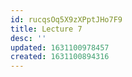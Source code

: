 ```yaml
---
id: rucqsOq5X9zXPptJHo7F9
title: Lecture 7
desc: ''
updated: 1631100978457
created: 1631100894316
---
```


